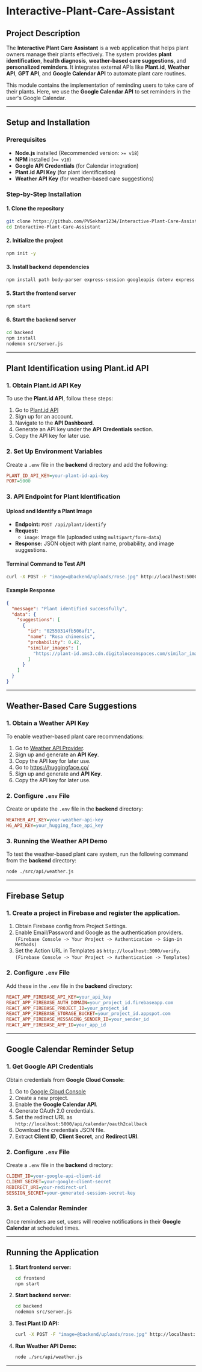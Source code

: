 # Interactive-Plant-Care-Assistant

## Project Description

The **Interactive Plant Care Assistant** is a web application that helps plant owners manage their plants effectively. The system provides **plant identification**, **health diagnosis**, **weather-based care suggestions**, and **personalized reminders**. It integrates external APIs like **Plant.id**, **Weather API**, **GPT API**, and **Google Calendar API** to automate plant care routines.

This module contains the implementation of reminding users to take care of their plants. Here, we use the **Google Calendar API** to set reminders in the user's Google Calendar.

---

## Setup and Installation

### Prerequisites

- **Node.js** installed (Recommended version: `>= v18`)
- **NPM** installed (`>= v10`)
- **Google API Credentials** (for Calendar integration)
- **Plant.id API Key** (for plant identification)
- **Weather API Key** (for weather-based care suggestions)

### Step-by-Step Installation

#### 1. Clone the repository

```bash
git clone https://github.com/PVSekhar1234/Interactive-Plant-Care-Assistant.git
cd Interactive-Plant-Care-Assistant
```

#### 2. Initialize the project

```bash
npm init -y
```

#### 3. Install backend dependencies

```bash
npm install path body-parser express-session googleapis dotenv express ejs axios multer cors firebase-admin
```

#### 5. Start the frontend server

```bash
npm start
```

#### 6. Start the backend server 

```bash
cd backend
npm install
nodemon src/server.js
```

---

## Plant Identification using Plant.id API

### 1. Obtain Plant.id API Key

To use the **Plant.id API**, follow these steps:

1. Go to [Plant.id API](https://plant.id/)
2. Sign up for an account.
3. Navigate to the **API Dashboard**.
4. Generate an API key under the **API Credentials** section.
5. Copy the API key for later use.

### 2. Set Up Environment Variables

Create a `.env` file in the **backend** directory and add the following:

```ini
PLANT_ID_API_KEY=your-plant-id-api-key
PORT=5000
```

### 3. API Endpoint for Plant Identification

#### **Upload and Identify a Plant Image**

- **Endpoint:** `POST /api/plant/identify`
- **Request:**
  - `image`: Image file (uploaded using `multipart/form-data`)
- **Response:** JSON object with plant name, probability, and image suggestions.

#### **Terminal Command to Test API**

```bash
curl -X POST -F "image=@backend/uploads/rose.jpg" http://localhost:5000/api/plant/identify
```

#### **Example Response**

```json
{
  "message": "Plant identified successfully",
  "data": {
    "suggestions": [
      {
        "id": "02550314fb506af1",
        "name": "Rosa chinensis",
        "probability": 0.42,
        "similar_images": [
          "https://plant-id.ams3.cdn.digitaloceanspaces.com/similar_images/4/20a/4e51faf0387cc5685c1fa06bce7540ac4ddb0.jpeg"
        ]
      }
    ]
  }
}
```

---

## Weather-Based Care Suggestions

### 1. Obtain a Weather API Key

To enable weather-based plant care recommendations:

1. Go to [Weather API Provider](https://openweathermap.org/api).
2. Sign up and generate an **API Key**.
3. Copy the API key for later use.
4. Go to https://huggingface.co/
5. Sign up and generate and **API Key**.
6. Copy the API key for later use.

### 2. Configure `.env` File

Create or update the `.env` file in the **backend** directory:

```ini
WEATHER_API_KEY=your-weather-api-key
HG_API_KEY=your_hugging_face_api_key
```

### 3. Running the Weather API Demo

To test the weather-based plant care system, run the following command from the **backend** directory:

```bash
node ./src/api/weather.js
```

---

## Firebase Setup

### 1. Create a project in Firebase and register the application.

1. Obtain Firebase config from Project Settings.
2. Enable Email/Password and Google as the authentication providers. `(Firebase Console -> Your Project -> Authentication -> Sign-in Methods)`
3. Set the Action URL in Templates as `http://localhost:3000/verify`. `(Firebase Console -> Your Project -> Authentication -> Templates)`

### 2. Configure `.env` File

Add these in the  `.env` file in the **backend** directory:

```ini
REACT_APP_FIREBASE_API_KEY=your_api_key
REACT_APP_FIREBASE_AUTH_DOMAIN=your_project_id.firebaseapp.com
REACT_APP_FIREBASE_PROJECT_ID=your_project_id
REACT_APP_FIREBASE_STORAGE_BUCKET=your_project_id.appspot.com
REACT_APP_FIREBASE_MESSAGING_SENDER_ID=your_sender_id
REACT_APP_FIREBASE_APP_ID=your_app_id
```

---



## Google Calendar Reminder Setup

### 1. Get Google API Credentials

Obtain credentials from **Google Cloud Console**:

1. Go to [Google Cloud Console](https://console.cloud.google.com/)
2. Create a new project.
3. Enable the **Google Calendar API**.
4. Generate OAuth 2.0 credentials.
5. Set the redirect URL as `http://localhost:5000/api/calendar/oauth2callback`
6. Download the credentials JSON file.
7. Extract **Client ID**, **Client Secret**, and **Redirect URI**.

### 2. Configure `.env` File

Create a `.env` file in the **backend** directory:

```ini
CLIENT_ID=your-google-api-client-id
CLIENT_SECRET=your-google-client-secret
REDIRECT_URI=your-redirect-url
SESSION_SECRET=your-generated-session-secret-key
```

### 3. Set a Calendar Reminder

Once reminders are set, users will receive notifications in their **Google Calendar** at scheduled times.

---
## Running the Application

1. **Start frontend server:**
   ```bash
   cd frontend
   npm start
   ```
2. **Start backend server:**
   ```bash
   cd backend
   nodemon src/server.js
   ```
3. **Test Plant ID API:**
   ```bash
   curl -X POST -F "image=@backend/uploads/rose.jpg" http://localhost:5000/api/plant/identify
   ```
4. **Run Weather API Demo:**
   ```bash
   node ./src/api/weather.js
   ```

---
